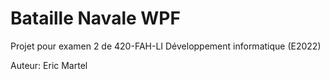 # Bataille Navale WPF

Projet pour examen 2 de 420-FAH-LI Développement informatique (E2022)

Auteur: Eric Martel